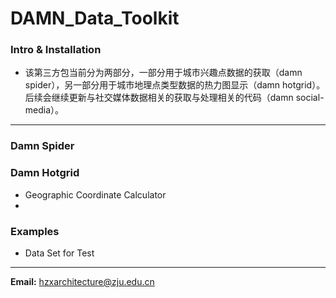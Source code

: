 # DAMN_Data_Toolkit
### Intro & Installation
* 该第三方包当前分为两部分，一部分用于城市兴趣点数据的获取（damn spider），另一部分用于城市地理点类型数据的热力图显示（damn hotgrid）。后续会继续更新与社交媒体数据相关的获取与处理相关的代码（damn social-media）。
---
### Damn Spider
### Damn Hotgrid
* Geographic Coordinate Calculator
* 
### Examples
* Data Set for Test
---
**Email:** hzxarchitecture@zju.edu.cn
